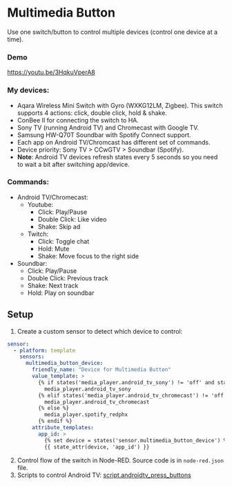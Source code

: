 # Multimedia Button
Use one switch/button to control multiple devices (control one device at a time).

### Demo
https://youtu.be/3HqkuVperA8

### My devices:
- Aqara Wireless Mini Switch with Gyro (WXKG12LM, Zigbee). This switch supports 4 actions: click, double click, hold & shake.
- ConBee II for connecting the switch to HA.
- Sony TV (running Android TV) and Chromecast with Google TV.
- Samsung HW-Q70T Soundbar with Spotify Connect support.
- Each app on Android TV/Chromcast has different set of commands.
- Device priority: Sony TV > CCwGTV > Soundbar (Spotify).
- **Note**: Android TV devices refresh states every 5 seconds so you need to wait a bit after switching app/device.

### Commands:
- Android TV/Chromecast:
  - Youtube:
    - Click: Play/Pause
    - Double Click: Like video
    - Shake: Skip ad
  - Twitch:
    - Click: Toggle chat
    - Hold: Mute
    - Shake: Move focus to the right side
- Soundbar:
  - Click: Play/Pause
  - Double Click: Previous track
  - Shake: Next track
  - Hold: Play on soundbar

## Setup
1. Create a custom sensor to detect which device to control:
```yaml
sensor:
  - platform: template
    sensors:
      multimedia_button_device:
        friendly_name: "Device for Multimedia Button"
        value_template: >
          {% if states('media_player.android_tv_sony') != 'off' and state_attr('media_player.android_tv_sony', 'app_id') not in [none, 'com.sony.dtv.tvx'] %}
            media_player.android_tv_sony
          {% elif states('media_player.android_tv_chromecast') != 'off' %}
            media_player.android_tv_chromecast
          {% else %}
            media_player.spotify_redphx
          {% endif %}
        attribute_templates:
          app_id: >
            {% set device = states('sensor.multimedia_button_device') %}
            {{ state_attr(device, 'app_id') }}
```
2. Control flow of the switch in Node-RED. Source code is in `node-red.json` file.
3. Scripts to control Android TV: [script.androidtv_press_buttons](/scripts/androidtv_press_buttons)
